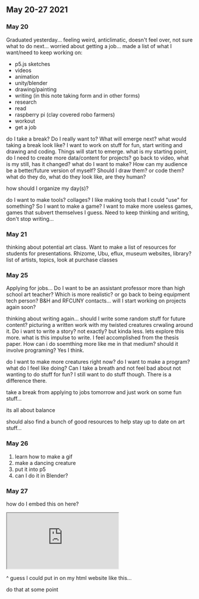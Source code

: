 ## May 20-27 2021

### May 20

Graduated yesterday... feeling weird, anticlimatic, doesn't feel over, not sure what to do next... worried about getting a job... made a list of what I want/need to keep working on:

- p5.js sketches
- videos
- animation
- unity/blender
- drawing/painting
- writing (in this note taking form and in other forms)
- research
- read
- raspberry pi (clay covered robo farmers)
- workout
- get a job

do I take a break? Do I really want to? What will emerge next? what would taking a break look like? I want to work on stuff for fun, start writing and drawing and coding. Things will start to emerge. what is my starting point, do I need to create more data/content for projects? go back to video, what is my still, has it changed? what do I want to make? How can my audience be a better/future version of myself? Should I draw them? or code them? what do they do, what do they look like, are they human? 

how should I organize my day(s)?

do I want to make tools? collages? I like making tools that I could "use" for something? So I want to make a game? I want to make more useless games, games that subvert themselves I guess. Need to keep thinking and writing, don't stop writing...

### May 21

thinking about potential art class. Want to make a list of resources for students for presentations. Rhizome, Ubu, eflux, museum websites, library? list of artists, topics, look at purchase classes

### May 25

Applying for jobs... Do I want to be an assistant professor more than high school art teacher? Which is more realistic? or go back to being equipment tech person? B&H and RFCUNY contacts... will I start working on projects again soon?

thinking about writing again... should I write some random stuff for future content? picturing a written work with my twisted creatures crwaling around it. Do i want to write a story? not exactly? but kinda less. lets explore this more. what is this impulse to write. I feel accomplished from the thesis paper. How can i do soemthing more like me in that medium? should it involve programing? Yes I think.

do I want to make more creatures right now? do I want to make a program? what do I feel like doing? Can I take a breath and not feel bad about not wanting to do stuff for fun? I still want to do stuff though. There is a difference there.

take a break from applying to jobs tomorrow and just work on some fun stuff...

its all about balance

should also find a bunch of good resources to help stay up to date on art stuff...

### May 26

1. learn how to make a gif
1. make a dancing creature
1. put it into p5
1. can I do it in Blender?

### May 27

how do I embed this on here?

<iframe src="https://editor.p5js.org/chrismdv00/embed/OpW0_wyOI"></iframe>

^ guess I could put in on my html website like this... 

do that at some point